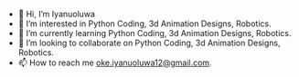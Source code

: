 - 👋 Hi, I’m Iyanuoluwa
- 👀 I’m interested in Python Coding, 3d Animation Designs, Robotics.
- 🌱 I’m currently learning Python Coding, 3d Animation Designs, Robotics.
- 💞️ I’m looking to collaborate on Python Coding, 3d Animation Designs, Robotics.
- 📫 How to reach me oke.iyanuoluwa12@gmail.com.

<!---
Iyanuoluwa12/Iyanuoluwa12 is a ✨ special ✨ repository because its `README.md` (this file) appears on your GitHub profile.
You can click the Preview link to take a look at your changes.
--->
